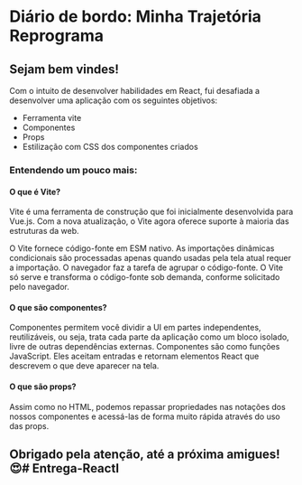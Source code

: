 # Diário de bordo: Minha Trajetória Reprograma

## Sejam bem vindes!

Com o intuito de desenvolver habilidades em React, fui desafiada a desenvolver uma aplicação com os seguintes objetivos:

-  Ferramenta vite
- Componentes
- Props
- Estilização com CSS dos componentes criados

### Entendendo um pouco mais:

#### O que é Vite?

Vite é uma ferramenta de construção que foi inicialmente desenvolvida para Vue.js. Com a nova atualização, o Vite agora oferece suporte à maioria das estruturas da web.

O Vite fornece código-fonte em ESM nativo. As importações dinâmicas condicionais são processadas apenas quando usadas pela tela atual requer a importação. O navegador faz a tarefa de agrupar o código-fonte. O Vite só serve e transforma o código-fonte sob demanda, conforme solicitado pelo navegador.

#### O que são componentes?

Componentes permitem você dividir a UI em partes independentes, reutilizáveis, ou seja, trata cada parte da aplicação como um bloco isolado, livre de outras dependências externas. Componentes são como funções JavaScript. Eles aceitam entradas e retornam elementos React que descrevem o que deve aparecer na tela.

#### O que são props?

Assim como no HTML, podemos repassar propriedades nas notações dos nossos componentes e acessá-las de forma muito rápida através do uso das props.



## Obrigado pela atenção, até a próxima amigues! :heart_eyes:# Entrega-ReactI
